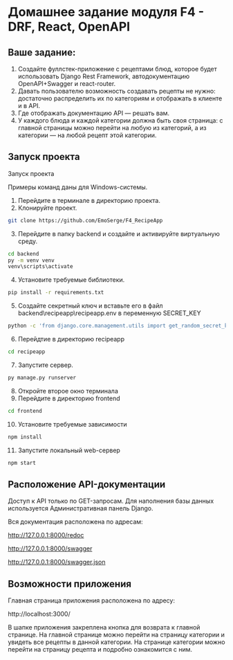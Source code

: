 <h1>Домашнее задание модуля F4 - DRF, React, OpenAPI </h1>

<h2>Ваше задание:</h2>

1. Создайте фуллстек-приложение с рецептами блюд, которое будет использовать Django Rest Framework, автодокументацию OpenAPI+Swagger и react-router.
2. Давать пользователю возможность создавать рецепты не нужно: достаточно распределить их по категориям и отображать в клиенте и в API.
3. Где отображать документацию API — решать вам.
4. У каждого блюда и каждой категории должна быть своя страница: с главной страницы можно перейти на любую из категорий, а из категории — на любой рецепт этой категории.


<h2>Запуск проекта</h2>

Запуск проекта

Примеры команд даны для Windows-системы.

1. Перейдите в терминале в директорию проекта. 
2. Клонируйте проект.
```bash
git clone https://github.com/EmoSerge/F4_RecipeApp
```
3. Перейдите в папку backend и создайте и активируйте виртуальную среду.
```bash
cd backend
py -m venv venv
venv\scripts\activate
```
4. Установите требуемые библиотеки.
```bash
pip install -r requirements.txt
```
5. Создайте секретный ключ и вставьте его в файл backend\recipeapp\recipeapp\.env в переменную SECRET_KEY
```bash
python -c 'from django.core.management.utils import get_random_secret_key; print(get_random_secret_key())'
```
6. Перейдтие в директорию recipeapp
```bash
cd recipeapp
```
7. Запустите сервер.
```bash
py manage.py runserver
```
8. Откройте второе окно терминала
9. Перейдите в директорию frontend
```bash
cd frontend
```
10. Установите требуемые зависимости
```bash
npm install
```
11. Запустите локальный web-сервер
```bash
npm start
```

<h2>Расположение API-документации</h2>
Доступ к API только по GET-запросам. Для наполнения базы данных используется Административная панель Django.

Вся документация расположена по адресам:

http://127.0.0.1:8000/redoc

http://127.0.0.1:8000/swagger

http://127.0.0.1:8000/swagger.json

<h2>Возможности приложения</h2>
Главная страница приложения расположена по адресу:

http://localhost:3000/

В шапке приложения закреплена кнопка для возврата к главной странице.
На главной странице можно перейти на страницу категории и увидеть все рецепты в данной категории.
На странице категории можно перейти на страницу рецепта и подробно ознакомится с ним.



